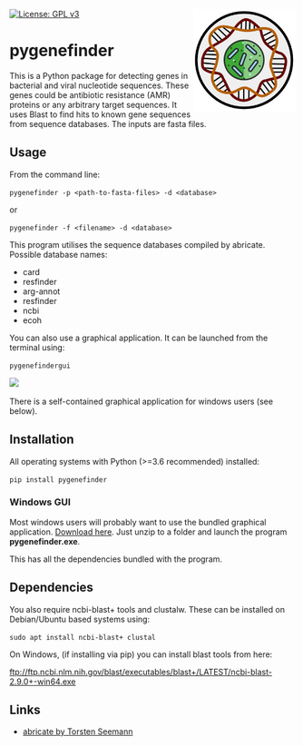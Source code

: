[![License: GPL v3](https://img.shields.io/badge/License-GPL%20v3-blue.svg)](https://www.gnu.org/licenses/gpl-3.0)
<img align="right" src=img/logo.png width=180px>

# pygenefinder

This is a Python package for detecting genes in bacterial and viral nucleotide sequences. These genes could be antibiotic resistance (AMR) proteins or any arbitrary target sequences. It uses Blast to find hits to known gene sequences from sequence databases. The inputs are fasta files.

## Usage

From the command line:

```pygenefinder -p <path-to-fasta-files> -d <database>```

or

```pygenefinder -f <filename> -d <database>```

This program utilises the sequence databases compiled by abricate. Possible database names:

* card
* resfinder
* arg-annot
* resfinder
* ncbi
* ecoh

You can also use a graphical application. It can be launched from the terminal using:

```pygenefindergui```

<img src=img/screenshot1.png width=480px>

There is a self-contained graphical application for windows users (see below).

## Installation

All operating systems with Python (>=3.6 recommended) installed:

```pip install pygenefinder```

### Windows GUI

Most windows users will probably want to use the bundled graphical application. [Download here](https://github.com/dmnfarrell/pygenefinder/releases/download/0.1.0/pygenefinder-0.1.0-win64.zip). Just unzip to a folder and launch the program **pygenefinder.exe**.

This has all the dependencies bundled with the program.

## Dependencies

You also require ncbi-blast+ tools and clustalw. These can be installed on Debian/Ubuntu based systems using:

```sudo apt install ncbi-blast+ clustal```

On Windows, (if installing via pip) you can install blast tools from here:

ftp://ftp.ncbi.nlm.nih.gov/blast/executables/blast+/LATEST/ncbi-blast-2.9.0+-win64.exe

## Links

* [abricate by Torsten Seemann](https://github.com/tseemann/abricate)
